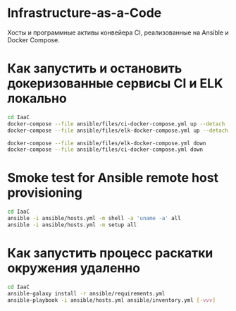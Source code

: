 # Infrastructure-as-a-Сode
Хосты и программные активы конвейера CI, реализованные на Ansible и Docker Compose.

# Как запустить и остановить докеризованные сервисы CI и ELK локально
```bash
cd IaaC
docker-compose --file ansible/files/ci-docker-compose.yml up --detach
docker-compose --file ansible/files/elk-docker-compose.yml up --detach

docker-compose --file ansible/files/elk-docker-compose.yml down
docker-compose --file ansible/files/ci-docker-compose.yml down
```

# Smoke test for Ansible remote host provisioning 
```bash
cd IaaC
ansible -i ansible/hosts.yml -m shell -a 'uname -a' all
ansible -i ansible/hosts.yml -m setup all
```

# Как запустить процесс раскатки окружения удаленно
```bash
cd IaaC
ansible-galaxy install -r ansible/requirements.yml
ansible-playbook -i ansible/hosts.yml ansible/inventory.yml [-vvv]
```
